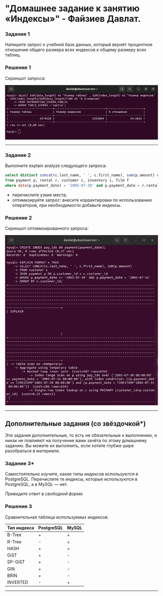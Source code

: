 # "Домашнее задание к занятию «Индексы»" - Файзиев Давлат.

### Задание 1

Напишите запрос к учебной базе данных, который вернёт процентное отношение общего размера всех индексов к общему размеру всех таблиц.

### Решение 1

Cкриншот запроса:

![Скриншот 1](img/1.png)

---
### Задание 2

Выполните explain analyze следующего запроса:
```sql
select distinct concat(c.last_name, ' ', c.first_name), sum(p.amount) over (partition by c.customer_id, f.title)
from payment p, rental r, customer c, inventory i, film f
where date(p.payment_date) = '2005-07-30' and p.payment_date = r.rental_date and r.customer_id = c.customer_id and i.inventory_id = r.inventory_id
```
- перечислите узкие места;
- оптимизируйте запрос: внесите корректировки по использованию операторов, при необходимости добавьте индексы.

### Решение 2

Cкриншот оптимизированного запроса:

![Скриншот 2](img/2.png)

---

## Дополнительные задания (со звёздочкой*)
Эти задания дополнительные, то есть не обязательные к выполнению, и никак не повлияют на получение вами зачёта по этому домашнему заданию. Вы можете их выполнить, если хотите глубже шире разобраться в материале.

### Задание 3*

Самостоятельно изучите, какие типы индексов используются в PostgreSQL. Перечислите те индексы, которые используются в PostgreSQL, а в MySQL — нет.

*Приведите ответ в свободной форме.*

### Решение 3

Сравнительная таблица используемых индексов:

 | Тип индекса | PostgreSQL | MySQL |
 | ----------- | ---------- | ----- |
 | B-Tree      | +          | +     |
 | R-Tree      | -          | +     |
 | HASH        | +          | +     |
 | GiST        | +          | -     |
 | SP-GiST     | +          | -     |
 | GIN         | +          | -     |
 | BRIN        | +          | -     |
 | INVERTED    | -          | +     |

---
